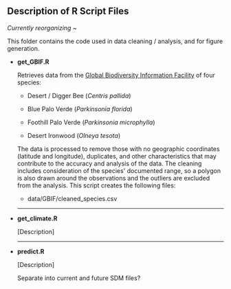 ## Description of R Script Files

*Currently reorganizing \~*

This folder contains the code used in data cleaning / analysis, and for figure generation.

-   **get_GBIF.R**

    Retrieves data from the [Global Biodiversity Information Facility](https://www.gbif.org/) of four species:

    -   Desert / Digger Bee (*Centris pallida*)

    -   Blue Palo Verde (*Parkinsonia florida*)

    -   Foothill Palo Verde (*Parkinsonia microphylla*)

    -   Desert Ironwood (*Olneya tesota*)

    The data is processed to remove those with no geographic coordinates (latitude and longitude), duplicates, and other characteristics that may contribute to the accuracy and analysis of the data. The cleaning includes consideration of the species' documented range, so a polygon is also drawn around the observations and the outliers are excluded from the analysis. This script creates the following files:

    -   data/GBIF/cleaned_species.csv

    ------------------------------------------------------------------------

-   **get_climate.R**

    [Description]

    ------------------------------------------------------------------------

-   **predict.R**

    [Description]

    Separate into current and future SDM files?
